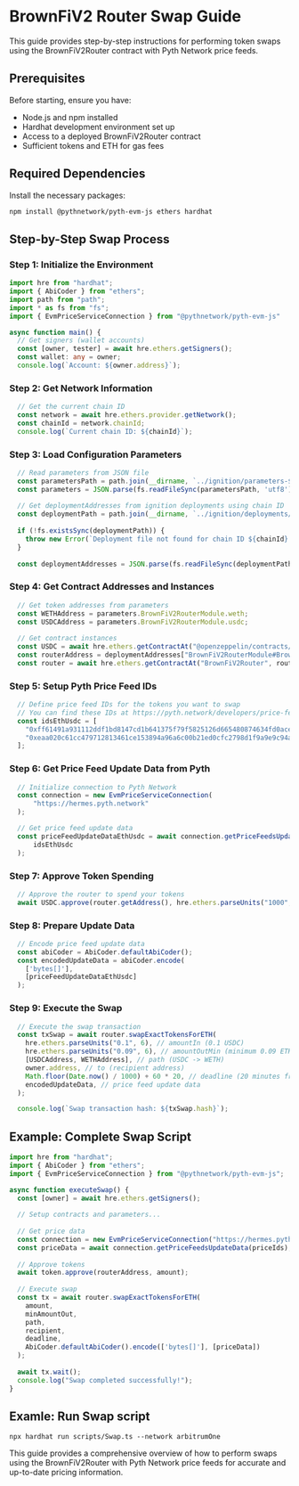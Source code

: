 # BrownFiV2 Router Swap Guide

This guide provides step-by-step instructions for performing token swaps using the BrownFiV2Router contract with Pyth Network price feeds.

## Prerequisites

Before starting, ensure you have:
- Node.js and npm installed
- Hardhat development environment set up
- Access to a deployed BrownFiV2Router contract
- Sufficient tokens and ETH for gas fees

## Required Dependencies

Install the necessary packages:

```bash
npm install @pythnetwork/pyth-evm-js ethers hardhat
```

## Step-by-Step Swap Process

### Step 1: Initialize the Environment

```typescript
import hre from "hardhat";
import { AbiCoder } from "ethers";
import path from "path";
import * as fs from "fs";
import { EvmPriceServiceConnection } from "@pythnetwork/pyth-evm-js"

async function main() {
  // Get signers (wallet accounts)
  const [owner, tester] = await hre.ethers.getSigners();
  const wallet: any = owner;
  console.log(`Account: ${owner.address}`);
```

### Step 2: Get Network Information

```typescript
  // Get the current chain ID
  const network = await hre.ethers.provider.getNetwork();
  const chainId = network.chainId;
  console.log(`Current chain ID: ${chainId}`);
```

### Step 3: Load Configuration Parameters

```typescript
  // Read parameters from JSON file
  const parametersPath = path.join(__dirname, `../ignition/parameters-${chainId}.json`);
  const parameters = JSON.parse(fs.readFileSync(parametersPath, 'utf8'));
  
  // Get deploymentAddresses from ignition deployments using chain ID
  const deploymentPath = path.join(__dirname, `../ignition/deployments/chain-${chainId}/deployed_addresses.json`);
  
  if (!fs.existsSync(deploymentPath)) {
    throw new Error(`Deployment file not found for chain ID ${chainId} at ${deploymentPath}`);
  }
  
  const deploymentAddresses = JSON.parse(fs.readFileSync(deploymentPath, 'utf8'));
```

### Step 4: Get Contract Addresses and Instances

```typescript
  // Get token addresses from parameters
  const WETHAddress = parameters.BrownFiV2RouterModule.weth;
  const USDCAddress = parameters.BrownFiV2RouterModule.usdc;
  
  // Get contract instances
  const USDC = await hre.ethers.getContractAt("@openzeppelin/contracts/token/ERC20/IERC20.sol:IERC20", USDCAddress, wallet);
  const routerAddress = deploymentAddresses["BrownFiV2RouterModule#BrownFiV2Router"];
  const router = await hre.ethers.getContractAt("BrownFiV2Router", routerAddress, wallet);
```

### Step 5: Setup Pyth Price Feed IDs

```typescript
  // Define price feed IDs for the tokens you want to swap
  // You can find these IDs at https://pyth.network/developers/price-feed-ids
  const idsEthUsdc = [
    "0xff61491a931112ddf1bd8147cd1b641375f79f5825126d665480874634fd0ace", // ETH/USD
    "0xeaa020c61cc479712813461ce153894a96a6c00b21ed0cfc2798d1f9a9e9c94a", // USDC/USD
  ];
```

### Step 6: Get Price Feed Update Data from Pyth

```typescript
  // Initialize connection to Pyth Network
  const connection = new EvmPriceServiceConnection(
      "https://hermes.pyth.network"
  );

  // Get price feed update data
  const priceFeedUpdateDataEthUsdc = await connection.getPriceFeedsUpdateData(
      idsEthUsdc
  );
```

### Step 7: Approve Token Spending

```typescript
  // Approve the router to spend your tokens
  await USDC.approve(router.getAddress(), hre.ethers.parseUnits("1000", 6));
```

### Step 8: Prepare Update Data

```typescript
  // Encode price feed update data
  const abiCoder = AbiCoder.defaultAbiCoder();
  const encodedUpdateData = abiCoder.encode(
    ['bytes[]'],
    [priceFeedUpdateDataEthUsdc]
  );
```

### Step 9: Execute the Swap

```typescript
  // Execute the swap transaction
  const txSwap = await router.swapExactTokensForETH(
    hre.ethers.parseUnits("0.1", 6), // amountIn (0.1 USDC)
    hre.ethers.parseUnits("0.09", 6), // amountOutMin (minimum 0.09 ETH expected)
    [USDCAddress, WETHAddress], // path (USDC -> WETH)
    owner.address, // to (recipient address)
    Math.floor(Date.now() / 1000) + 60 * 20, // deadline (20 minutes from now)
    encodedUpdateData, // price feed update data
  );

  console.log(`Swap transaction hash: ${txSwap.hash}`);
```

## Example: Complete Swap Script

```typescript
import hre from "hardhat";
import { AbiCoder } from "ethers";
import { EvmPriceServiceConnection } from "@pythnetwork/pyth-evm-js";

async function executeSwap() {
  const [owner] = await hre.ethers.getSigners();
  
  // Setup contracts and parameters...
  
  // Get price data
  const connection = new EvmPriceServiceConnection("https://hermes.pyth.network");
  const priceData = await connection.getPriceFeedsUpdateData(priceIds);
  
  // Approve tokens
  await token.approve(routerAddress, amount);
  
  // Execute swap
  const tx = await router.swapExactTokensForETH(
    amount,
    minAmountOut,
    path,
    recipient,
    deadline,
    AbiCoder.defaultAbiCoder().encode(['bytes[]'], [priceData])
  );
  
  await tx.wait();
  console.log("Swap completed successfully!");
}
```

## Examle: Run Swap script

```
npx hardhat run scripts/Swap.ts --network arbitrumOne
```

This guide provides a comprehensive overview of how to perform swaps using the BrownFiV2Router with Pyth Network price feeds for accurate and up-to-date pricing information.